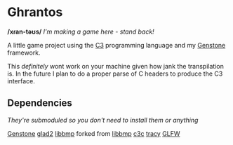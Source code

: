 # Ghrantos
**/xɾan-təʊs/**
*I'm making a game here - stand back!*

A little game project using the [C3](http://www.c3-lang.org) programming language and my [Genstone](https://github.com/Th3T3chn0G1t/Genstone) framework.

This *definitely* wont work on your machine given how jank the transpilation is. In the future I plan to do a proper parse of C headers to produce the C3 interface.

## Dependencies
*They're submoduled so you don't need to install them or anything*

[Genstone](https://github.com/Th3T3chn0G1t/Genstone)
[glad2](https://github.com/Dav1dde/glad/tree/glad2)
[libbmp](https://github.com/Th3T3chn0G1t/libbmp) forked from [libbmp](https://github.com/marc-q/libbmp)
[c3c](https://github.com/c3lang/c3c)
[tracy](https://github.com/wolfpld/tracy)
[GLFW](https://github.com/glfw/glfw)
